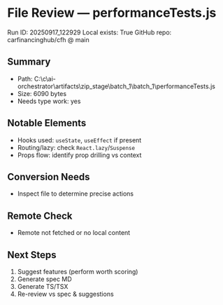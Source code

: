 # File Review — performanceTests.js
Run ID: 20250917_122929
Local exists: True
GitHub repo: carfinancinghub/cfh @ main

## Summary
- Path: C:\c\ai-orchestrator\artifacts\zip_stage\batch_1\batch_1\performanceTests.js
- Size: 6090 bytes
- Needs type work: yes

## Notable Elements
- Hooks used: `useState`, `useEffect` if present
- Routing/lazy: check `React.lazy`/`Suspense`
- Props flow: identify prop drilling vs context

## Conversion Needs
- Inspect file to determine precise actions

## Remote Check
- Remote not fetched or no local content

## Next Steps
1) Suggest features (perform worth scoring)
2) Generate spec MD
3) Generate TS/TSX
4) Re-review vs spec & suggestions